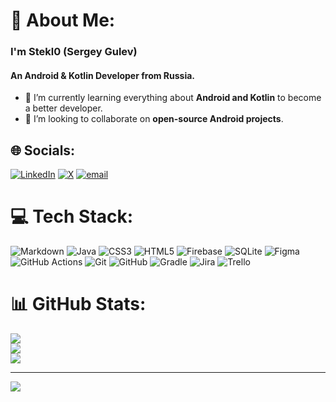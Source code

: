 # 💫 About Me:
### I'm Stekl0 (Sergey Gulev)
#### An Android & Kotlin Developer from Russia.
- 🌱 I’m currently learning everything about **Android and Kotlin** to become a better developer.
- 👯 I’m looking to collaborate on **open-source Android projects**.


## 🌐 Socials:
[![LinkedIn](https://img.shields.io/badge/LinkedIn-%230077B5.svg?logo=linkedin&logoColor=white)](https://linkedin.com/in/grey_Stekl0) [![X](https://img.shields.io/badge/X-black.svg?logo=X&logoColor=white)](https://x.com/grey_Stekl0) [![email](https://img.shields.io/badge/Email-D14836?logo=gmail&logoColor=white)](mailto:greystekl0@gmail.com) 

# 💻 Tech Stack:
![Markdown](https://img.shields.io/badge/markdown-%23000000.svg?style=for-the-badge&logo=markdown&logoColor=white) ![Java](https://img.shields.io/badge/java-%23ED8B00.svg?style=for-the-badge&logo=openjdk&logoColor=white) ![CSS3](https://img.shields.io/badge/css3-%231572B6.svg?style=for-the-badge&logo=css3&logoColor=white) ![HTML5](https://img.shields.io/badge/html5-%23E34F26.svg?style=for-the-badge&logo=html5&logoColor=white) ![Firebase](https://img.shields.io/badge/firebase-a08021?style=for-the-badge&logo=firebase&logoColor=ffcd34) ![SQLite](https://img.shields.io/badge/sqlite-%2307405e.svg?style=for-the-badge&logo=sqlite&logoColor=white) ![Figma](https://img.shields.io/badge/figma-%23F24E1E.svg?style=for-the-badge&logo=figma&logoColor=white) ![GitHub Actions](https://img.shields.io/badge/github%20actions-%232671E5.svg?style=for-the-badge&logo=githubactions&logoColor=white) ![Git](https://img.shields.io/badge/git-%23F05033.svg?style=for-the-badge&logo=git&logoColor=white) ![GitHub](https://img.shields.io/badge/github-%23121011.svg?style=for-the-badge&logo=github&logoColor=white) ![Gradle](https://img.shields.io/badge/Gradle-02303A.svg?style=for-the-badge&logo=Gradle&logoColor=white) ![Jira](https://img.shields.io/badge/jira-%230A0FFF.svg?style=for-the-badge&logo=jira&logoColor=white) ![Trello](https://img.shields.io/badge/Trello-%23026AA7.svg?style=for-the-badge&logo=Trello&logoColor=white)
# 📊 GitHub Stats:
![](https://github-readme-stats.vercel.app/api?username=GreyStekl0&theme=catppuccin_latte&hide_border=false&include_all_commits=false&count_private=false)<br/>
![](https://nirzak-streak-stats.vercel.app/?user=GreyStekl0&theme=catppuccin_latte&hide_border=false)<br/>
![](https://github-readme-stats.vercel.app/api/top-langs/?username=GreyStekl0&theme=catppuccin_latte&hide_border=false&include_all_commits=false&count_private=false&layout=compact)

---
[![](https://visitcount.itsvg.in/api?id=GreyStekl0&icon=2&color=3)](https://visitcount.itsvg.in)

<!-- Proudly created with GPRM ( https://gprm.itsvg.in ) -->
